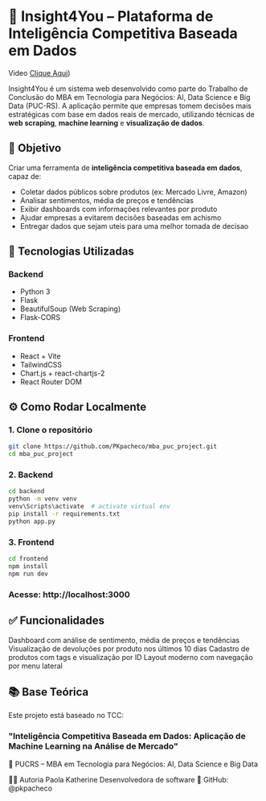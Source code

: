 # 🚀 Insight4You – Plataforma de Inteligência Competitiva Baseada em Dados

Video [Clique Aqui](https://streamable.com/24m9q4))

Insight4You é um sistema web desenvolvido como parte do Trabalho de Conclusão do MBA em Tecnologia para Negócios: AI, Data Science e Big Data (PUC-RS). A aplicação permite que empresas tomem decisões mais estratégicas com base em dados reais de mercado, utilizando técnicas de **web scraping**, **machine learning** e **visualização de dados**.

## 🎯 Objetivo

Criar uma ferramenta de **inteligência competitiva baseada em dados**, capaz de:

- Coletar dados públicos sobre produtos (ex: Mercado Livre, Amazon)
- Analisar sentimentos, média de preços e tendências
- Exibir dashboards com informações relevantes por produto
- Ajudar empresas a evitarem decisões baseadas em achismo
- Entregar dados que sejam uteis para uma melhor tomada de decisao

## 🧠 Tecnologias Utilizadas

### Backend
- Python 3
- Flask
- BeautifulSoup (Web Scraping)
- Flask-CORS

### Frontend
- React + Vite
- TailwindCSS
- Chart.js + react-chartjs-2
- React Router DOM



## ⚙️ Como Rodar Localmente

### 1. Clone o repositório

```bash
git clone https://github.com/PKpacheco/mba_puc_project.git
cd mba_puc_project
```

### 2. Backend
```bash
cd backend
python -m venv venv
venv\Scripts\activate  # activate virtual env
pip install -r requirements.txt
python app.py
```
### 3. Frontend
```bash
cd frontend
npm install
npm run dev
```

### Acesse: http://localhost:3000

## ✅ Funcionalidades
Dashboard com análise de sentimento, média de preços e tendências
Visualização de devoluções por produto nos últimos 10 dias
Cadastro de produtos com tags e visualização por ID
Layout moderno com navegação por menu lateral


## 📚 Base Teórica
Este projeto está baseado no TCC:

### "Inteligência Competitiva Baseada em Dados: Aplicação de Machine Learning na Análise de Mercado"
📍 PUCRS – MBA em Tecnologia para Negócios: AI, Data Science e Big Data


👩‍💻 Autoria
Paola Katherine
Desenvolvedora de software
🔗 GitHub: @pkpacheco
